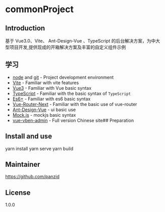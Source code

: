 <h1>commonProject</h1>

## Introduction

基于 Vue3.0、Vite、 Ant-Design-Vue 、TypeScript 的后台解决方案，为中大型项目开发,提供现成的开箱解决方案及丰富的自定义组件示例

## 学习

- [node](http://nodejs.org/) and [git](https://git-scm.com/) - Project development environment
- [Vite](https://vitejs.dev/) - Familiar with vite features
- [Vue3](https://v3.vuejs.org/) - Familiar with Vue basic syntax
- [TypeScript](https://www.typescriptlang.org/) - Familiar with the basic syntax of `TypeScript`
- [Es6+](http://es6.ruanyifeng.com/) - Familiar with es6 basic syntax
- [Vue-Router-Next](https://next.router.vuejs.org/) - Familiar with the basic use of vue-router
- [Ant-Design-Vue](https://2x.antdv.com/docs/vue/introduce-cn/) - ui basic use
- [Mock.js](https://github.com/nuysoft/Mock) - mockjs basic syntax
- [vue-vben-admin](https://vvbin.cn/next/) - Full version Chinese site## Preparation

## Install and use

yarn install 
yarn serve 
yarn build

## Maintainer

https://github.com/panzid

## License
1.0.0
